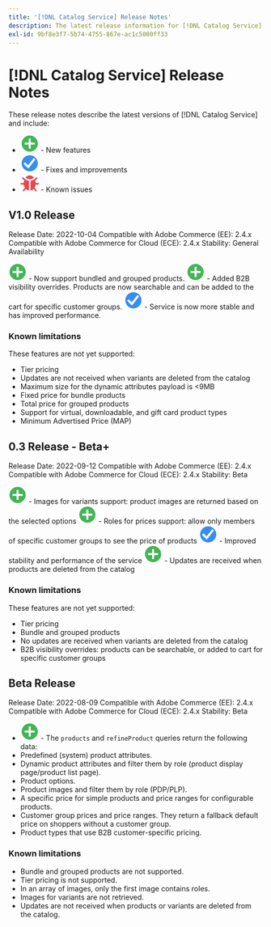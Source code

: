 ```yaml
---
title: '[!DNL Catalog Service] Release Notes'
description: The latest release information for [!DNL Catalog Service] for Adobe Commerce.
exl-id: 9bf8e3f7-5b74-4755-867e-ac1c5000ff33
---
```

# [!DNL Catalog Service] Release Notes

These release notes describe the latest versions of [!DNL Catalog Service] and include:

*  ![New](../assets/new.svg) - New features
*  ![Fix](../assets/fix.svg) - Fixes and improvements
*  ![Bug](../assets/bug.svg) - Known issues

## V1.0 Release

Release Date: 2022-10-04
Compatible with Adobe Commerce (EE): 2.4.x
Compatible with Adobe Commerce for Cloud (ECE): 2.4.x
Stability: General Availability

![New](../assets/new.svg) - Now support bundled and grouped products.
![New](../assets/new.svg) - Added B2B visibility overrides. Products are now searchable and can be added to the cart for specific customer groups.
![Fix](../assets/fix.svg) - Service is now more stable and has improved performance.

### Known limitations

These features are not yet supported:

*  Tier pricing
*  Updates are not received when variants are deleted from the catalog
*  Maximum size for the dynamic attributes payload is <9MB
*  Fixed price for bundle products
*  Total price for grouped products
*  Support for virtual, downloadable, and gift card product types
*  Minimum Advertised Price (MAP)

## 0.3 Release - Beta+

Release Date: 2022-09-12
Compatible with Adobe Commerce (EE): 2.4.x
Compatible with Adobe Commerce for Cloud (ECE): 2.4.x
Stability: Beta

![New](../assets/new.svg) - Images for variants support: product images are returned based on the selected options
![New](../assets/new.svg) - Roles for prices support: allow only members of specific customer groups to see the price of products
![Fix](../assets/fix.svg) - Improved stability and performance of the service
![New](../assets/new.svg) - Updates are received when products are deleted from the catalog 

### Known limitations

These features are not yet supported:

*  Tier pricing
*  Bundle and grouped products
*  No updates are received when variants are deleted from the catalog
*  B2B visibility overrides: products can be searchable, or added to cart for specific customer groups

## Beta Release

Release Date: 2022-08-09
Compatible with Adobe Commerce (EE): 2.4.x
Compatible with Adobe Commerce for Cloud (ECE): 2.4.x
Stability: Beta

*  ![New](../assets/new.svg) - The `products` and `refineProduct` queries return the following data:
*  Predefined (system) product attributes.
*  Dynamic product attributes and filter them by role (product display page/product list page).
*  Product options.
*  Product images and filter them by role (PDP/PLP).
*  A specific price for simple products and price ranges for configurable products.
*  Customer group prices and price ranges. They return a fallback default price on shoppers without a customer group.
*  Product types that use B2B customer-specific pricing.

### Known limitations

*  Bundle and grouped products are not supported.
*  Tier pricing is not supported.
*  In an array of images, only the first image contains roles.
*  Images for variants are not retrieved.
*  Updates are not received when products or variants are deleted from the catalog.
